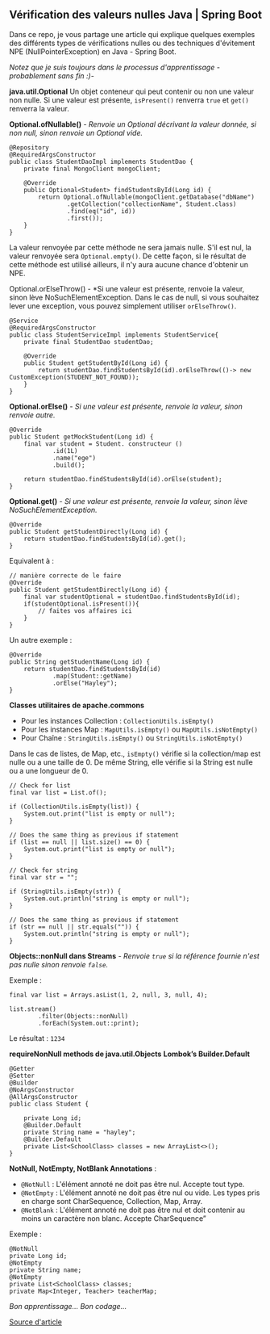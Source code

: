 ## Vérification des valeurs nulles Java | Spring Boot
Dans ce repo,  je vous partage une article qui explique quelques exemples des différents types de vérifications nulles ou des techniques d'évitement NPE (NullPointerException) en Java - Spring Boot.

*Notez que je suis toujours dans le processus d'apprentissage - probablement sans fin :)-*

**java.util.Optional**
Un objet conteneur qui peut contenir ou non une valeur non nulle. Si une valeur est présente, `isPresent()` renverra `true` et `get()` renverra la valeur.
	
**Optional.ofNullable()** - *Renvoie un Optional décrivant la valeur donnée, si non null, sinon renvoie un Optional vide.*

```
@Repository
@RequiredArgsConstructor
public class StudentDaoImpl implements StudentDao {
    private final MongoClient mongoClient;

    @Override
    public Optional<Student> findStudentsById(Long id) {
        return Optional.ofNullable(mongoClient.getDatabase("dbName")
                .getCollection("collectionName", Student.class)
                .find(eq("id", id))
                .first());
    }
}
```

La valeur renvoyée par cette méthode ne sera jamais nulle. S'il est nul, la valeur renvoyée sera `Optional.empty()`. De cette façon, si le résultat de cette méthode est utilisé ailleurs, il n'y aura aucune chance d'obtenir un NPE.

Optional.orElseThrow() - *Si une valeur est présente, renvoie la valeur, sinon lève NoSuchElementException. Dans le cas de null, si vous souhaitez lever une exception, vous pouvez simplement utiliser `orElseThrow()`.

```
@Service
@RequiredArgsConstructor
public class StudentServiceImpl implements StudentService{
    private final StudentDao studentDao;

    @Override
    public Student getStudentById(Long id) {
        return studentDao.findStudentsById(id).orElseThrow(()-> new CustomException(STUDENT_NOT_FOUND));
    }
}
```

**Optional.orElse()** - *Si une valeur est présente, renvoie la valeur, sinon renvoie autre.*

```
@Override 
public Student getMockStudent(Long id) { 
    final var student = Student. constructeur () 
            .id(1L) 
            .name("ege") 
            .build(); 

    return studentDao.findStudentsById(id).orElse(student); 
}
```

**Optional.get()** - *Si une valeur est présente, renvoie la valeur, sinon lève NoSuchElementException.*

```
@Override 
public Student getStudentDirectly(Long id) { 
    return studentDao.findStudentsById(id).get(); 
}
```

Equivalent à :

```
// manière correcte de le faire 
@Override 
public Student getStudentDirectly(Long id) { 
    final var studentOptional = studentDao.findStudentsById(id); 
    if(studentOptional.isPresent()){ 
        // faites vos affaires ici
    } 
}
```

Un autre exemple :

```
@Override 
public String getStudentName(Long id) { 
    return studentDao.findStudentsById(id) 
            .map(Student::getName) 
            .orElse("Hayley"); 
}
```

**Classes utilitaires de apache.commons**
- Pour les instances Collection : `CollectionUtils.isEmpty()`
- Pour les instances Map : `MapUtils.isEmpty()` ou `MapUtils.isNotEmpty()`
- Pour Chaîne : `StringUtils.isEmpty()` ou `StringUtils.isNotEmpty()`
	
Dans le cas de listes, de Map, etc., `isEmpty()` vérifie si la collection/map est nulle ou a une taille de 0. De même String, elle vérifie si la String est nulle ou a une longueur de 0.

```
// Check for list
final var list = List.of();

if (CollectionUtils.isEmpty(list)) {
    System.out.print("list is empty or null");
}

// Does the same thing as previous if statement
if (list == null || list.size() == 0) {
    System.out.print("list is empty or null");
}

// Check for string
final var str = "";

if (StringUtils.isEmpty(str)) {
    System.out.println("string is empty or null");
}

// Does the same thing as previous if statement
if (str == null || str.equals("")) {
    System.out.println("string is empty or null");
}
```

**Objects::nonNull dans Streams** - *Renvoie `true` si la référence fournie n'est pas nulle sinon renvoie `false`.*

Exemple :

```
final var list = Arrays.asList(1, 2, null, 3, null, 4);

list.stream()
        .filter(Objects::nonNull)
        .forEach(System.out::print);
```

Le résultat : `1234`

**requireNonNull methods de java.util.Objects**
**Lombok’s Builder.Default**

```
@Getter
@Setter
@Builder
@NoArgsConstructor
@AllArgsConstructor
public class Student {

    private Long id;
    @Builder.Default
    private String name = "hayley";
    @Builder.Default
    private List<SchoolClass> classes = new ArrayList<>();
}
```

**NotNull, NotEmpty, NotBlank Annotations** :
- `@NotNull` : L'élément annoté ne doit pas être nul. Accepte tout type.
- `@NotEmpty` : L'élément annoté ne doit pas être nul ou vide. Les types pris en charge sont CharSequence, Collection, Map, Array.
- `@NotBlank` : L'élément annoté ne doit pas être nul et doit contenir au moins un caractère non blanc. Accepte CharSequence”

Exemple :

```
@NotNull
private Long id;
@NotEmpty
private String name;
@NotEmpty
private List<SchoolClass> classes;
private Map<Integer, Teacher> teacherMap;
```

*Bon apprentissage... Bon codage...*

[Source d'article](https://betterprogramming.pub/checking-for-nulls-in-java-minimize-using-if-else-edae27016474)
